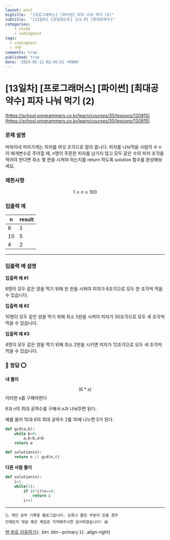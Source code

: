 ```yaml
---
layout: post
bigtitle:  "[프로그래머스] [파이썬] 피자 나눠 먹기 (2)"
subtitle:  "[12일차] [코딩테스트] [LV.0] [최대공약수]"
categories:
    - study
    - codingtest
tags:
  - codingtest
  - 구현
comments: true
published: true
date: '2023-05-11 02:45:51 +0900'
---
```



# [13일차] [프로그래머스] [파이썬] [최대공약수] 피자 나눠 먹기 (2)


[https://school.programmers.co.kr/learn/courses/30/lessons/120815](https://school.programmers.co.kr/learn/courses/30/lessons/120815)

### 문제 설명

머쓱이네 피자가게는 피자를 여섯 조각으로 잘라 줍니다. 피자를 나눠먹을 사람의 수 n이 매개변수로 주어질 때, n명이 주문한 피자를 남기지 않고 모두 같은 수의 피자 조각을 먹어야 한다면 최소 몇 판을 시켜야 하는지를 return 하도록 solution 함수를 완성해보세요.

### 제한사항

$$ 1 ≤ n ≤ 100$$

### 입출력 예

| n	| result |
| --- | --- |
| 6 | 1 |
| 10 | 5 | 
| 4 | 2 | 

---

### 입출력 예 설명

__입출력 예 #1__

6명이 모두 같은 양을 먹기 위해 한 판을 시켜야 피자가 6조각으로 모두 한 조각씩 먹을 수 있습니다.

__입출력 예 #2__

10명이 모두 같은 양을 먹기 위해 최소 5판을 시켜야 피자가 30조각으로 모두 세 조각씩 먹을 수 있습니다.

__입출력 예 #3__

4명이 모두 같은 양을 먹기 위해 최소 2판을 시키면 피자가 12조각으로 모두 세 조각씩 먹을 수 있습니다.

### 🚀 정답 ⭕

__내 풀이__ 

$$ (6*x)%n = 0 $$ 이러한 x를 구해야한다

6과 n의 최대 공약수를 구해서 n과 나눠주면 된다. 

예를 들어 10과 6의 최대 공약수 2를 10에 나누면 5가 된다. 

```python
def gcd(a,b):
    while b>0:
        a,b=b,a%b
    return a 

def solution(n):
    return n // gcd(n,6)
```

__다른 사람 풀이__ 

```python
def solution(n):
    i=1
    while(1):
        if (6*i)%n==0:
            return i
        i+=1
```


***
    🌜 개인 공부 기록용 블로그입니다. 오류나 틀린 부분이 있을 경우 
    언제든지 댓글 혹은 메일로 지적해주시면 감사하겠습니다! 😄

[맨 위로 이동하기](#){: .btn .btn--primary }{: .align-right}